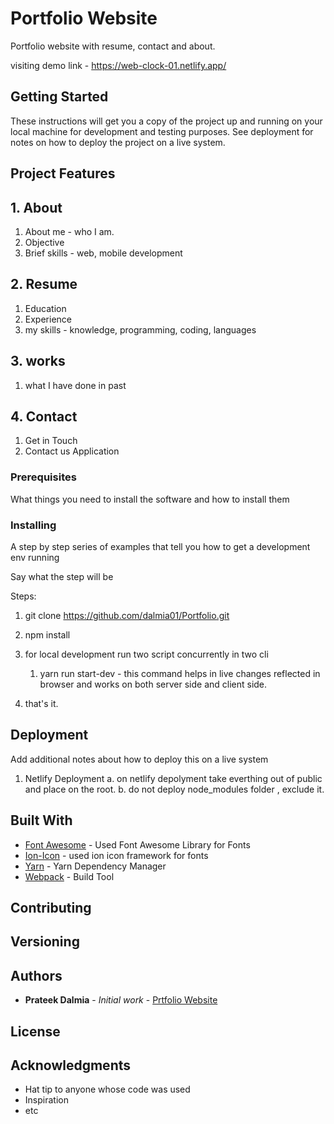# Portfolio Website

Portfolio website with resume, contact and about.

visiting demo link - https://web-clock-01.netlify.app/

## Getting Started

These instructions will get you a copy of the project up and running on your local machine for development and testing purposes. See deployment for notes on how to deploy the project on a live system.

## Project Features



## 1. About
  1. About me - who I am.
  2. Objective
  3.  Brief skills - web, mobile development


## 2. Resume

  1. Education
  2. Experience
  3. my skills - knowledge, programming, coding, languages


## 3. works

   1. what I have done in past


## 4. Contact
  1. Get in Touch
  2. Contact us Application

### Prerequisites

What things you need to install the software and how to install them


### Installing

A step by step series of examples that tell you how to get a development env running

Say what the step will be

Steps:

1. git clone https://github.com/dalmia01/Portfolio.git

2. npm install

3. for local development run two script concurrently in two cli
    1. yarn run start-dev - this command helps in live changes reflected in browser and works on both server side and client side.


4. that's it.



## Deployment

Add additional notes about how to deploy this on a live system

1. Netlify Deployment
   a. on netlify depolyment take everthing out of public and place on the root.
   b. do not deploy node_modules folder , exclude it.


## Built With

* [Font Awesome](https://www.npmjs.com/package/node-dependency-manager) - Used Font Awesome Library for Fonts
* [Ion-Icon](https://ionicons.com/) - used ion icon framework for fonts
* [Yarn](https://classic.yarnpkg.com/en/) - Yarn Dependency Manager
* [Webpack](https://webpack.js.org/) - Build Tool

## Contributing



## Versioning



## Authors

* **Prateek Dalmia** - *Initial work* - [Prtfolio Website](https://github.com/dalmia01/Portfolio)



## License



## Acknowledgments

* Hat tip to anyone whose code was used
* Inspiration
* etc
